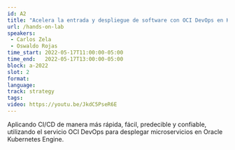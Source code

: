 ```yaml
---
id: A2
title: "Acelera la entrada y despliegue de software con OCI DevOps en Kubernetes"
url: /hands-on-lab
speakers:
 - Carlos Zela
 - Oswaldo Rojas
time_start: 2022-05-17T11:00:00-05:00
time_end:   2022-05-17T13:00:00-05:00
block: a-2022
slot: 2
format: 
language: 
track: strategy
tags:
video: https://youtu.be/JkdC5PseR6E
---
```


Aplicando CI/CD de manera más rápida, fácil, predecible y confiable, utilizando el servicio OCI DevOps para desplegar microservicios en Oracle Kubernetes Engine.

